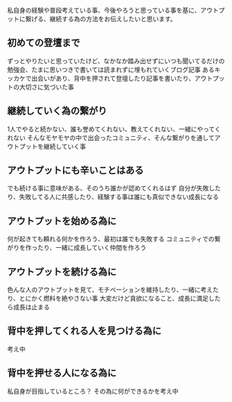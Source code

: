 私自身の経験や普段考えている事、今後やろうと思っている事を基に、アウトプットに繋げる、継続する為の方法をお伝えしたいと思います。

## 初めての登壇まで

ずっとやりたいと思っていたけど、なかなか踏み出せずにいつも聞いてるだけの勉強会、たまに思いつきで書いては読まれずに埋もれていくブログ記事
あるキッカケで出会いがあり、背中を押されて登壇したり記事を書いたり、アウトプットの大切さに気づいた事

## 継続していく為の繋がり

1人でやると続かない、誰も誉めてくれない、教えてくれない、一緒にやってくれない
そんなモヤモヤの中で出会ったコミュニティ、そんな繋がりを通してアウトプットを継続していく事

## アウトプットにも辛いことはある
でも続ける事に意味がある、そのうち誰かが認めてくれるはず
自分が失敗したり、失敗してる人に共感したり、経験する事は誰にも真似できない成長になる

## アウトプットを始める為に

何が起きても頼れる何かを作ろう、最初は誰でも失敗する
コミュニティでの繋がりを作ったり、一緒に成長していく仲間を作ろう

## アウトプットを続ける為に

色んな人のアウトプットを見て、モチベーションを維持したり、一緒に考えたり、とにかく燃料を絶やさない事
大変だけど貪欲になること、成長に満足したら成長は止まる

## 背中を押してくれる人を見つける為に

考え中

## 背中を押せる人になる為に

私自身が目指しているところ？
その為に何ができるかを考え中